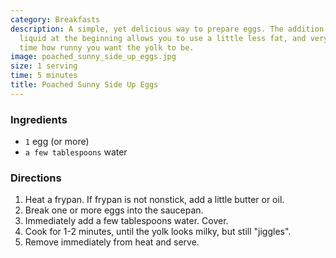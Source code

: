 ```yaml
---
category: Breakfasts
description: A simple, yet delicious way to prepare eggs. The addition of a little
  liquid at the beginning allows you to use a little less fat, and very carefully
  time how runny you want the yolk to be.
image: poached_sunny_side_up_eggs.jpg
size: 1 serving
time: 5 minutes
title: Poached Sunny Side Up Eggs
---
```

### Ingredients

* `1` egg (or more)
* `a few tablespoons` water

### Directions

1. Heat a frypan. If frypan is not nonstick, add a little butter or oil.
2. Break one or more eggs into the saucepan.
3. Immediately add a few tablespoons water. Cover.
4. Cook for 1-2 minutes, until the yolk looks milky, but still "jiggles".
5. Remove immediately from heat and serve.